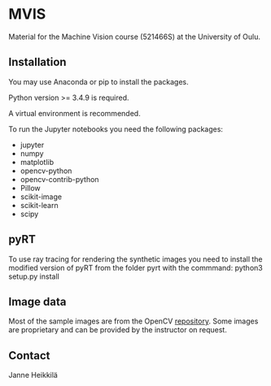 # MVIS
Material for the Machine Vision course (521466S) at the University of Oulu.

## Installation

You may use Anaconda or pip to install the packages. 

Python version >= 3.4.9 is required.

A virtual environment is recommended. 

To run the Jupyter notebooks you need the following packages:

- jupyter
- numpy
- matplotlib
- opencv-python
- opencv-contrib-python
- Pillow
- scikit-image
- scikit-learn
- scipy

## pyRT

To use ray tracing for rendering the synthetic images you need to install the modified version of pyRT from the folder pyrt with the commmand:
python3 setup.py install

## Image data

Most of the sample images are from the OpenCV [repository](https://github.com/opencv/opencv/tree/master/samples/data). Some images are proprietary and can be provided by the instructor on request.

## Contact

Janne Heikkilä

